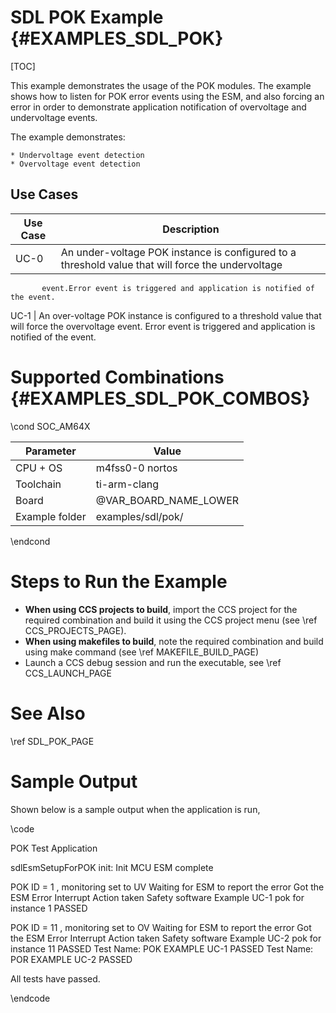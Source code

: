 # SDL POK Example {#EXAMPLES_SDL_POK}

[TOC]

This example demonstrates the usage of the POK modules. The example shows how to listen for POK error events using the ESM, and also forcing an error in order to demonstrate application notification of overvoltage and undervoltage events.

The example demonstrates:

    * Undervoltage event detection
    * Overvoltage event detection

Use Cases
---------
Use Case | Description
---------|------------
UC-0     | An under-voltage POK instance is configured to a threshold value that will force the undervoltage 
           event.Error event is triggered and application is notified of the event.
UC-1     | An over-voltage POK instance is configured to a threshold value that will force the overvoltage event. Error event is triggered and application is notified of the event. 

# Supported Combinations {#EXAMPLES_SDL_POK_COMBOS}

\cond SOC_AM64X

 Parameter      | Value
 ---------------|-----------
 CPU + OS       | m4fss0-0 nortos
 Toolchain      | ti-arm-clang
 Board          | @VAR_BOARD_NAME_LOWER
 Example folder | examples/sdl/pok/

\endcond

# Steps to Run the Example

- **When using CCS projects to build**, import the CCS project for the required combination
  and build it using the CCS project menu (see \ref CCS_PROJECTS_PAGE).
- **When using makefiles to build**, note the required combination and build using
  make command (see \ref MAKEFILE_BUILD_PAGE)
- Launch a CCS debug session and run the executable, see \ref CCS_LAUNCH_PAGE

# See Also

\ref SDL_POK_PAGE

# Sample Output

Shown below is a sample output when the application is run,

\code

POK Test Application

sdlEsmSetupForPOK init: Init MCU ESM complete 


 POK ID = 1 , monitoring set to UV 
Waiting for ESM to report the error 
 Got the ESM Error Interrupt 
Action taken 
Safety software Example UC-1 pok for instance 1 PASSED


 POK ID = 11 , monitoring set to OV 
Waiting for ESM to report the error 
 Got the ESM Error Interrupt 
Action taken 
Safety software Example UC-2 pok for instance  11 PASSED
Test Name: POK EXAMPLE UC-1  PASSED 
Test Name: POR EXAMPLE UC-2  PASSED 

 All tests have passed. 

\endcode
